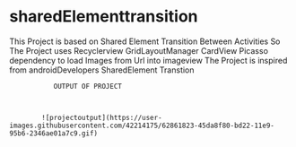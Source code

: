 # sharedElementtransition
This Project is based on Shared Element Transition Between Activities
So The Project uses Recyclerview
                    GridLayoutManager
                    CardView 
                    Picasso dependency to load Images from Url into imageview
                    The Project is inspired from androidDevelopers SharedElement Transtion
               
               
               
               
               
               
               
               
               OUTPUT OF PROJECT
               
               
               
            ![projectoutput](https://user-images.githubusercontent.com/42214175/62861823-45da8f80-bd22-11e9-95b6-2346ae01a7c9.gif)
                    

